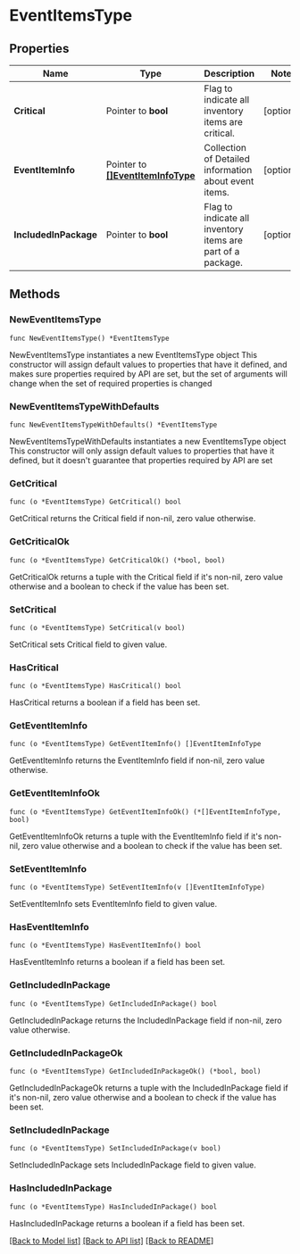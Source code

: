 # EventItemsType

## Properties

Name | Type | Description | Notes
------------ | ------------- | ------------- | -------------
**Critical** | Pointer to **bool** | Flag to indicate all inventory items are critical. | [optional] 
**EventItemInfo** | Pointer to [**[]EventItemInfoType**](EventItemInfoType.md) | Collection of Detailed information about event items. | [optional] 
**IncludedInPackage** | Pointer to **bool** | Flag to indicate all inventory items are part of a package. | [optional] 

## Methods

### NewEventItemsType

`func NewEventItemsType() *EventItemsType`

NewEventItemsType instantiates a new EventItemsType object
This constructor will assign default values to properties that have it defined,
and makes sure properties required by API are set, but the set of arguments
will change when the set of required properties is changed

### NewEventItemsTypeWithDefaults

`func NewEventItemsTypeWithDefaults() *EventItemsType`

NewEventItemsTypeWithDefaults instantiates a new EventItemsType object
This constructor will only assign default values to properties that have it defined,
but it doesn't guarantee that properties required by API are set

### GetCritical

`func (o *EventItemsType) GetCritical() bool`

GetCritical returns the Critical field if non-nil, zero value otherwise.

### GetCriticalOk

`func (o *EventItemsType) GetCriticalOk() (*bool, bool)`

GetCriticalOk returns a tuple with the Critical field if it's non-nil, zero value otherwise
and a boolean to check if the value has been set.

### SetCritical

`func (o *EventItemsType) SetCritical(v bool)`

SetCritical sets Critical field to given value.

### HasCritical

`func (o *EventItemsType) HasCritical() bool`

HasCritical returns a boolean if a field has been set.

### GetEventItemInfo

`func (o *EventItemsType) GetEventItemInfo() []EventItemInfoType`

GetEventItemInfo returns the EventItemInfo field if non-nil, zero value otherwise.

### GetEventItemInfoOk

`func (o *EventItemsType) GetEventItemInfoOk() (*[]EventItemInfoType, bool)`

GetEventItemInfoOk returns a tuple with the EventItemInfo field if it's non-nil, zero value otherwise
and a boolean to check if the value has been set.

### SetEventItemInfo

`func (o *EventItemsType) SetEventItemInfo(v []EventItemInfoType)`

SetEventItemInfo sets EventItemInfo field to given value.

### HasEventItemInfo

`func (o *EventItemsType) HasEventItemInfo() bool`

HasEventItemInfo returns a boolean if a field has been set.

### GetIncludedInPackage

`func (o *EventItemsType) GetIncludedInPackage() bool`

GetIncludedInPackage returns the IncludedInPackage field if non-nil, zero value otherwise.

### GetIncludedInPackageOk

`func (o *EventItemsType) GetIncludedInPackageOk() (*bool, bool)`

GetIncludedInPackageOk returns a tuple with the IncludedInPackage field if it's non-nil, zero value otherwise
and a boolean to check if the value has been set.

### SetIncludedInPackage

`func (o *EventItemsType) SetIncludedInPackage(v bool)`

SetIncludedInPackage sets IncludedInPackage field to given value.

### HasIncludedInPackage

`func (o *EventItemsType) HasIncludedInPackage() bool`

HasIncludedInPackage returns a boolean if a field has been set.


[[Back to Model list]](../README.md#documentation-for-models) [[Back to API list]](../README.md#documentation-for-api-endpoints) [[Back to README]](../README.md)


